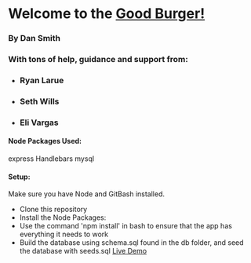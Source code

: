 # Welcome to the [Good Burger!](https://morning-meadow-94853.herokuapp.com/)
### By Dan Smith
### With tons of help, guidance and support from:
* ### Ryan Larue
* ### Seth Wills
* ### Eli Vargas


#### Node Packages Used:
express
Handlebars
mysql

#### Setup:
Make sure you have Node and GitBash installed.

* Clone this repository
* Install the Node Packages:
 * Use the command 'npm install' in bash to ensure that the app has everything it needs to work
* Build the database using schema.sql found in the db folder, and seed the database with seeds.sql
[Live Demo](https://morning-meadow-94853.herokuapp.com)